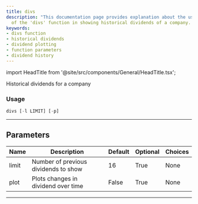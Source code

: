 ```yaml
---
title: divs
description: "This documentation page provides explanation about the usage, and parameters"
  of the 'divs' function in showing historical dividends of a company.
keywords:
- divs function
- historical dividends
- dividend plotting
- function parameters
- dividend history
---
```


import HeadTitle from '@site/src/components/General/HeadTitle.tsx';

<HeadTitle title="stocks/fa/divs - Reference | OpenBB Terminal Docs" />

Historical dividends for a company

### Usage

```python
divs [-l LIMIT] [-p]
```

---

## Parameters

| Name | Description | Default | Optional | Choices |
| ---- | ----------- | ------- | -------- | ------- |
| limit | Number of previous dividends to show | 16 | True | None |
| plot | Plots changes in dividend over time | False | True | None |

---
